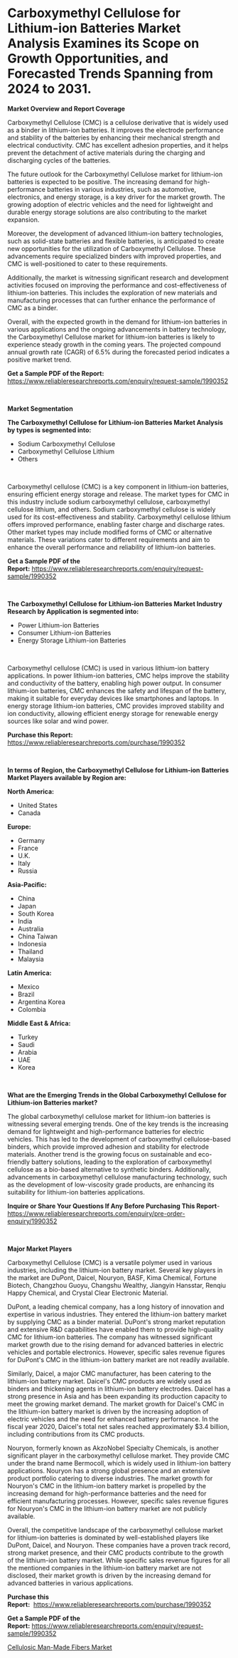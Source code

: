 <p><h1>Carboxymethyl Cellulose for Lithium-ion Batteries Market Analysis Examines its Scope on Growth Opportunities, and Forecasted Trends Spanning from 2024 to 2031.</h1></p><p><strong>Market Overview and Report Coverage</strong></p>
<p><p>Carboxymethyl Cellulose (CMC) is a cellulose derivative that is widely used as a binder in lithium-ion batteries. It improves the electrode performance and stability of the batteries by enhancing their mechanical strength and electrical conductivity. CMC has excellent adhesion properties, and it helps prevent the detachment of active materials during the charging and discharging cycles of the batteries.</p><p>The future outlook for the Carboxymethyl Cellulose market for lithium-ion batteries is expected to be positive. The increasing demand for high-performance batteries in various industries, such as automotive, electronics, and energy storage, is a key driver for the market growth. The growing adoption of electric vehicles and the need for lightweight and durable energy storage solutions are also contributing to the market expansion.</p><p>Moreover, the development of advanced lithium-ion battery technologies, such as solid-state batteries and flexible batteries, is anticipated to create new opportunities for the utilization of Carboxymethyl Cellulose. These advancements require specialized binders with improved properties, and CMC is well-positioned to cater to these requirements.</p><p>Additionally, the market is witnessing significant research and development activities focused on improving the performance and cost-effectiveness of lithium-ion batteries. This includes the exploration of new materials and manufacturing processes that can further enhance the performance of CMC as a binder.</p><p>Overall, with the expected growth in the demand for lithium-ion batteries in various applications and the ongoing advancements in battery technology, the Carboxymethyl Cellulose market for lithium-ion batteries is likely to experience steady growth in the coming years. The projected compound annual growth rate (CAGR) of 6.5% during the forecasted period indicates a positive market trend.</p></p>
<p><strong>Get a Sample PDF of the Report:</strong> <a href="https://www.reliableresearchreports.com/enquiry/request-sample/1990352">https://www.reliableresearchreports.com/enquiry/request-sample/1990352</a></p>
<p>&nbsp;</p>
<p><strong>Market Segmentation</strong></p>
<p><strong>The Carboxymethyl Cellulose for Lithium-ion Batteries Market Analysis by types is segmented into:</strong></p>
<p><ul><li>Sodium Carboxymethyl Cellulose</li><li>Carboxymethyl Cellulose Lithium</li><li>Others</li></ul></p>
<p>&nbsp;</p>
<p><p>Carboxymethyl cellulose (CMC) is a key component in lithium-ion batteries, ensuring efficient energy storage and release. The market types for CMC in this industry include sodium carboxymethyl cellulose, carboxymethyl cellulose lithium, and others. Sodium carboxymethyl cellulose is widely used for its cost-effectiveness and stability. Carboxymethyl cellulose lithium offers improved performance, enabling faster charge and discharge rates. Other market types may include modified forms of CMC or alternative materials. These variations cater to different requirements and aim to enhance the overall performance and reliability of lithium-ion batteries.</p></p>
<p><strong>Get a Sample PDF of the Report:</strong>&nbsp;<a href="https://www.reliableresearchreports.com/enquiry/request-sample/1990352">https://www.reliableresearchreports.com/enquiry/request-sample/1990352</a></p>
<p>&nbsp;</p>
<p><strong>The Carboxymethyl Cellulose for Lithium-ion Batteries Market Industry Research by Application is segmented into:</strong></p>
<p><ul><li>Power Lithium-ion Batteries</li><li>Consumer Lithium-ion Batteries</li><li>Energy Storage Lithium-ion Batteries</li></ul></p>
<p>&nbsp;</p>
<p><p>Carboxymethyl cellulose (CMC) is used in various lithium-ion battery applications. In power lithium-ion batteries, CMC helps improve the stability and conductivity of the battery, enabling high power output. In consumer lithium-ion batteries, CMC enhances the safety and lifespan of the battery, making it suitable for everyday devices like smartphones and laptops. In energy storage lithium-ion batteries, CMC provides improved stability and ion conductivity, allowing efficient energy storage for renewable energy sources like solar and wind power.</p></p>
<p><strong>Purchase this Report:</strong>&nbsp; <a href="https://www.reliableresearchreports.com/purchase/1990352">https://www.reliableresearchreports.com/purchase/1990352</a></p>
<p>&nbsp;</p>
<p><strong>In terms of Region, the Carboxymethyl Cellulose for Lithium-ion Batteries Market Players available by Region are:</strong></p>
<p>
    <p> <strong> North America: </strong>
        <ul>
            <li>United States</li>
            <li>Canada</li>
        </ul>
        </p> 
    <p> <strong> Europe: </strong>
        <ul>
            <li>Germany</li>
            <li>France</li>
            <li>U.K.</li>
            <li>Italy</li>
            <li>Russia</li>
        </ul>
        </p> 
    <p> <strong> Asia-Pacific: </strong>
        <ul>
            <li>China</li>
            <li>Japan</li>
            <li>South Korea</li>
            <li>India</li>
            <li>Australia</li>
            <li>China Taiwan</li>
            <li>Indonesia</li>
            <li>Thailand</li>
            <li>Malaysia</li>
        </ul>
        </p> 
    <p> <strong> Latin America: </strong>
        <ul>
            <li>Mexico</li>
            <li>Brazil</li>
            <li>Argentina Korea</li>
            <li>Colombia</li>
        </ul>
        </p> 
    <p> <strong> Middle East & Africa: </strong>
        <ul>
            <li>Turkey</li>
            <li>Saudi</li>
            <li>Arabia</li>
            <li>UAE</li>
            <li>Korea</li>
        </ul>
    </p>
    </p>
<p>&nbsp;</p>
<p><strong>What are the Emerging Trends in the Global Carboxymethyl Cellulose for Lithium-ion Batteries market?</strong></p>
<p><p>The global carboxymethyl cellulose market for lithium-ion batteries is witnessing several emerging trends. One of the key trends is the increasing demand for lightweight and high-performance batteries for electric vehicles. This has led to the development of carboxymethyl cellulose-based binders, which provide improved adhesion and stability for electrode materials. Another trend is the growing focus on sustainable and eco-friendly battery solutions, leading to the exploration of carboxymethyl cellulose as a bio-based alternative to synthetic binders. Additionally, advancements in carboxymethyl cellulose manufacturing technology, such as the development of low-viscosity grade products, are enhancing its suitability for lithium-ion batteries applications.</p></p>
<p><strong>Inquire or Share Your Questions If Any Before Purchasing This Report</strong>- <a href="https://www.reliableresearchreports.com/enquiry/pre-order-enquiry/1990352">https://www.reliableresearchreports.com/enquiry/pre-order-enquiry/1990352</a></p>
<p>&nbsp;</p>
<p><strong>Major Market Players</strong></p>
<p><p>Carboxymethyl Cellulose (CMC) is a versatile polymer used in various industries, including the lithium-ion battery market. Several key players in the market are DuPont, Daicel, Nouryon, BASF, Kima Chemical, Fortune Biotech, Changzhou Guoyu, Changshu Wealthy, Jiangyin Hansstar, Renqiu Happy Chemical, and Crystal Clear Electronic Material.</p><p>DuPont, a leading chemical company, has a long history of innovation and expertise in various industries. They entered the lithium-ion battery market by supplying CMC as a binder material. DuPont's strong market reputation and extensive R&D capabilities have enabled them to provide high-quality CMC for lithium-ion batteries. The company has witnessed significant market growth due to the rising demand for advanced batteries in electric vehicles and portable electronics. However, specific sales revenue figures for DuPont's CMC in the lithium-ion battery market are not readily available.</p><p>Similarly, Daicel, a major CMC manufacturer, has been catering to the lithium-ion battery market. Daicel's CMC products are widely used as binders and thickening agents in lithium-ion battery electrodes. Daicel has a strong presence in Asia and has been expanding its production capacity to meet the growing market demand. The market growth for Daicel's CMC in the lithium-ion battery market is driven by the increasing adoption of electric vehicles and the need for enhanced battery performance. In the fiscal year 2020, Daicel's total net sales reached approximately $3.4 billion, including contributions from its CMC products.</p><p>Nouryon, formerly known as AkzoNobel Specialty Chemicals, is another significant player in the carboxymethyl cellulose market. They provide CMC under the brand name Bermocoll, which is widely used in lithium-ion battery applications. Nouryon has a strong global presence and an extensive product portfolio catering to diverse industries. The market growth for Nouryon's CMC in the lithium-ion battery market is propelled by the increasing demand for high-performance batteries and the need for efficient manufacturing processes. However, specific sales revenue figures for Nouryon's CMC in the lithium-ion battery market are not publicly available.</p><p>Overall, the competitive landscape of the carboxymethyl cellulose market for lithium-ion batteries is dominated by well-established players like DuPont, Daicel, and Nouryon. These companies have a proven track record, strong market presence, and their CMC products contribute to the growth of the lithium-ion battery market. While specific sales revenue figures for all the mentioned companies in the lithium-ion battery market are not disclosed, their market growth is driven by the increasing demand for advanced batteries in various applications.</p></p>
<p><strong>Purchase this Report:</strong>&nbsp;&nbsp;<a href="https://www.reliableresearchreports.com/purchase/1990352">https://www.reliableresearchreports.com/purchase/1990352</a></p>
<p></p>
<p><strong>Get a Sample PDF of the Report:</strong>&nbsp;<a href="https://www.reliableresearchreports.com/enquiry/request-sample/1990352">https://www.reliableresearchreports.com/enquiry/request-sample/1990352</a></p>
<p><p><a href="https://github.com/CliffMedina6/Market-Research-Report-List-2/blob/main/cellulosic-man-made-fibers-market.md">Cellulosic Man-Made Fibers Market</a></p></p>
